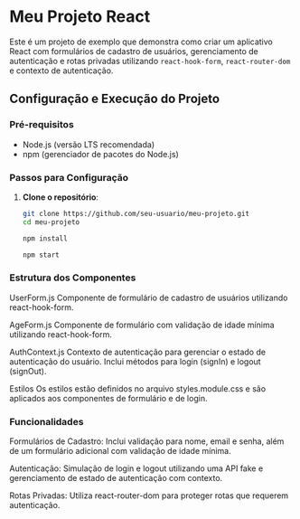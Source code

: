# Meu Projeto React

Este é um projeto de exemplo que demonstra como criar um aplicativo React com formulários de cadastro de usuários, gerenciamento de autenticação e rotas privadas utilizando `react-hook-form`, `react-router-dom` e contexto de autenticação.


## Configuração e Execução do Projeto

### Pré-requisitos

- Node.js (versão LTS recomendada)
- npm (gerenciador de pacotes do Node.js)

### Passos para Configuração

1. **Clone o repositório**:

   ```bash
   git clone https://github.com/seu-usuario/meu-projeto.git
   cd meu-projeto

   npm install

   npm start

### Estrutura dos Componentes 

UserForm.js
Componente de formulário de cadastro de usuários utilizando react-hook-form.

AgeForm.js
Componente de formulário com validação de idade mínima utilizando react-hook-form.

AuthContext.js
Contexto de autenticação para gerenciar o estado de autenticação do usuário. Inclui métodos para login (signIn) e logout (signOut).

Estilos
Os estilos estão definidos no arquivo styles.module.css e são aplicados aos componentes de formulário e de login.

### Funcionalidades

Formulários de Cadastro: Inclui validação para nome, email e senha, além de um formulário adicional com validação de idade mínima.

Autenticação: Simulação de login e logout utilizando uma API fake e gerenciamento de estado de autenticação com contexto.

Rotas Privadas: Utiliza react-router-dom para proteger rotas que requerem autenticação.


